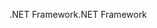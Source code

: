 <span data-ttu-id="f0b80-101">.NET Framework</span><span class="sxs-lookup"><span data-stu-id="f0b80-101">.NET Framework</span></span>